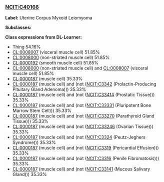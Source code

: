 
### [NCIT:C40166](http://purl.obolibrary.org/obo/NCIT_C40166)
**Label:** Uterine Corpus Myxoid Leiomyoma

**Subclasses:** 

**Class expressions from DL-Learner:**

- Thing 54.16%
- [CL:0008007](http://purl.obolibrary.org/obo/CL_0008007) (visceral muscle cell) 51.85%
- [CL:0008000](http://purl.obolibrary.org/obo/CL_0008000) (non-striated muscle cell) 51.85%
- [CL:0000192](http://purl.obolibrary.org/obo/CL_0000192) (smooth muscle cell) 51.85%
- [CL:0008000](http://purl.obolibrary.org/obo/CL_0008000) (non-striated muscle cell) and [CL:0008007](http://purl.obolibrary.org/obo/CL_0008007) (visceral muscle cell) 51.85%
- [CL:0000187](http://purl.obolibrary.org/obo/CL_0000187) (muscle cell) 35.33%
- [CL:0000187](http://purl.obolibrary.org/obo/CL_0000187) (muscle cell) and (not ([NCIT:C3342](http://purl.obolibrary.org/obo/NCIT_C3342) (Prolactin-Producing Pituitary Gland Adenoma))) 35.33%
- [CL:0000187](http://purl.obolibrary.org/obo/CL_0000187) (muscle cell) and (not ([NCIT:C33414](http://purl.obolibrary.org/obo/NCIT_C33414) (Prostatic Tissue))) 35.33%
- [CL:0000187](http://purl.obolibrary.org/obo/CL_0000187) (muscle cell) and (not ([NCIT:C33331](http://purl.obolibrary.org/obo/NCIT_C33331) (Pluripotent Bone Marrow Stem Cell))) 35.33%
- [CL:0000187](http://purl.obolibrary.org/obo/CL_0000187) (muscle cell) and (not ([NCIT:C33270](http://purl.obolibrary.org/obo/NCIT_C33270) (Parathyroid Gland Tissue))) 35.33%
- [CL:0000187](http://purl.obolibrary.org/obo/CL_0000187) (muscle cell) and (not ([NCIT:C33246](http://purl.obolibrary.org/obo/NCIT_C33246) (Ovarian Tissue))) 35.33%
- [CL:0000187](http://purl.obolibrary.org/obo/CL_0000187) (muscle cell) and (not ([NCIT:C3324](http://purl.obolibrary.org/obo/NCIT_C3324) (Peutz-Jeghers Syndrome))) 35.33%
- [CL:0000187](http://purl.obolibrary.org/obo/CL_0000187) (muscle cell) and (not ([NCIT:C3319](http://purl.obolibrary.org/obo/NCIT_C3319) (Pericardial Effusion))) 35.33%
- [CL:0000187](http://purl.obolibrary.org/obo/CL_0000187) (muscle cell) and (not ([NCIT:C3316](http://purl.obolibrary.org/obo/NCIT_C3316) (Penile Fibromatosis))) 35.33%
- [CL:0000187](http://purl.obolibrary.org/obo/CL_0000187) (muscle cell) and (not ([NCIT:C33141](http://purl.obolibrary.org/obo/NCIT_C33141) (Mucous Salivary Gland))) 35.33%


